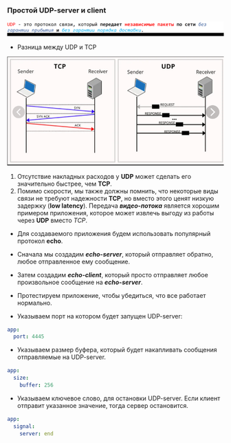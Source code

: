 ### Простой UDP-server и client

![img.png](img.png)

- Разница между UDP и TCP

![between-tcp-udp.png](between-tcp-udp.png)

1. Отсутствие накладных расходов у **UDP** может сделать его значительно быстрее, чем **TCP**.
2. Помимо скорости, мы также должны помнить, что некоторые виды связи 
 не требуют надежности **TCP**, но вместо этого ценят низкую задержку (**low latency**).
  Передача **_видео-потока_** является хорошим примером приложения, которое может извлечь выгоду 
 из работы через **UDP** вместо _TCP_.


- Для создаваемого приложения будем использовать популярный протокол **echo**.
- Сначала мы создадим _**echo-server**_, который отправляет 
 обратно, любое отправленное ему сообщение. 
- Затем создадим **_echo-client_**, который просто отправляет любое произвольное сообщение на _**echo-server**_. 
- Протестируем приложение, чтобы убедиться, что все работает нормально.



- Указываем порт на котором будет запущен UDP-server: 

```yaml
app:
  port: 4445
```

- Указываем размер буфера, который будет накапливать сообщения отправляемые на UDP-server.

```yaml
app:
  size:
    buffer: 256
```

- Указываем ключевое слово, для остановки UDP-server. Если клиент отправит указанное
значение, тогда сервер остановится.

```yaml
app:
  signal:
    server: end
```
